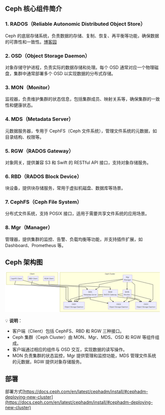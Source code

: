 ##  Ceph 核心组件简介  
### 1. **RADOS（Reliable Autonomic Distributed Object Store）**
Ceph 的底层存储系统，负责数据的存储、复制、恢复、再平衡等功能，确保数据的可靠性和一致性。[博客园](https://www.cnblogs.com/w1ng/p/13225594.html?utm_source=chatgpt.com)

### 2. **OSD（Object Storage Daemon）**
对象存储守护进程，负责实际的数据存储和处理。每个 OSD 通常对应一个物理磁盘，集群中通常部署多个 OSD 以实现数据的分布式存储。

### 3. **MON（Monitor）**
监视器，负责维护集群的状态信息，包括集群成员、映射关系等，确保集群的一致性和健康状态。

### 4. **MDS（Metadata Server）**
元数据服务器，专用于 CephFS（Ceph 文件系统），管理文件系统的元数据，如目录结构、权限等。

### 5. **RGW（RADOS Gateway）**
对象网关，提供兼容 S3 和 Swift 的 RESTful API 接口，支持对象存储服务。

### 6. **RBD（RADOS Block Device）**
块设备，提供块存储服务，常用于虚拟机磁盘、数据库等场景。

### 7. **CephFS（Ceph File System）**
分布式文件系统，支持 POSIX 接口，适用于需要共享文件系统的应用场景。

### 8. **Mgr（Manager）**
管理器，提供集群的监控、告警、负载均衡等功能，并支持插件扩展，如 Dashboard、Prometheus 等。

##  Ceph 架构图  
![](../../images/1747475021798-6c2b2da6-8d57-4232-bf28-fa0d83359131.png)

💡 **说明**：

+ 客户端（Client）包括 CephFS、RBD 和 RGW 三种接口。
+ Ceph 集群（Ceph Cluster）由 MON、Mgr、MDS、OSD 和 RGW 等组件组成。
+ 客户端通过相应的组件与 OSD 交互，实现数据的读写操作。
+ MON 负责集群的状态监控，Mgr 提供管理和监控功能，MDS 管理文件系统的元数据，RGW 提供对象存储服务。

## 部署
部署方式[https://docs.ceph.com/en/latest/cephadm/install/#cephadm-deploying-new-cluster](https://docs.ceph.com/en/latest/cephadm/install/#cephadm-deploying-new-cluster)



